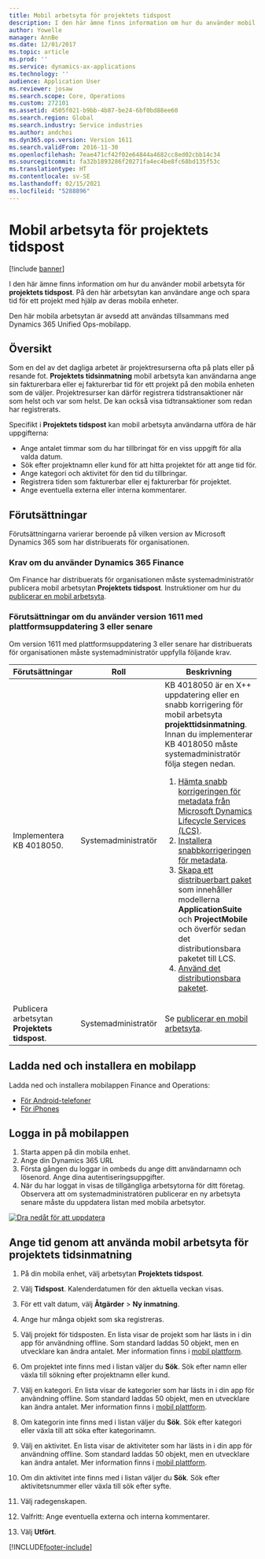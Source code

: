 ```yaml
---
title: Mobil arbetsyta för projektets tidspost
description: I den här ämne finns information om hur du använder mobil arbetsyta för projektets tidspost. På den här arbetsytan kan användare ange och spara tid för ett projekt med hjälp av deras mobila enheter.
author: Yowelle
manager: AnnBe
ms.date: 12/01/2017
ms.topic: article
ms.prod: ''
ms.service: dynamics-ax-applications
ms.technology: ''
audience: Application User
ms.reviewer: josaw
ms.search.scope: Core, Operations
ms.custom: 272101
ms.assetid: 4505f021-b9bb-4b87-be24-6bf0bd88ee60
ms.search.region: Global
ms.search.industry: Service industries
ms.author: andchoi
ms.dyn365.ops.version: Version 1611
ms.search.validFrom: 2016-11-30
ms.openlocfilehash: 7eae471cf42f02e64844a4682cc8ed02cbb14c34
ms.sourcegitcommit: fa32b1893286f20271fa4ec4be8fc68bd135f53c
ms.translationtype: HT
ms.contentlocale: sv-SE
ms.lasthandoff: 02/15/2021
ms.locfileid: "5288896"
---
```

# <a name="project-time-entry-mobile-workspace"></a>Mobil arbetsyta för projektets tidspost

[!include [banner](../includes/banner.md)]

I den här ämne finns information om hur du använder mobil arbetsyta för **projektets tidspost**. På den här arbetsytan kan användare ange och spara tid för ett projekt med hjälp av deras mobila enheter.

Den här mobila arbetsytan är avsedd att användas tillsammans med Dynamics 365 Unified Ops-mobilapp. 

## <a name="overview"></a>Översikt
Som en del av det dagliga arbetet är projektresurserna ofta på plats eller på resande fot. **Projektets tidsinmatning** mobil arbetsyta kan användarna ange sin fakturerbara eller ej fakturerbar tid för ett projekt på den mobila enheten som de väljer. Projektresurser kan därför registrera tidstransaktioner när som helst och var som helst. De kan också visa tidtransaktioner som redan har registrerats. 

Specifikt i **Projektets tidspost** kan mobil arbetsyta användarna utföra de här uppgifterna:

-   Ange antalet timmar som du har tillbringat för en viss uppgift för alla valda datum.
-   Sök efter projektnamn eller kund för att hitta projektet för att ange tid för.
-   Ange kategori och aktivitet för den tid du tillbringar.
-   Registrera tiden som fakturerbar eller ej fakturerbar för projektet.
-   Ange eventuella externa eller interna kommentarer.

## <a name="prerequisites"></a>Förutsättningar
Förutsättningarna varierar beroende på vilken version av Microsoft Dynamics 365 som har distribuerats för organisationen.

### <a name="prerequisites-if-you-use-dynamics-365-finance"></a>Krav om du använder Dynamics 365 Finance
Om Finance har distribuerats för organisationen måste systemadministratör publicera mobil arbetsytan **Projektets tidspost**. Instruktioner om hur du [publicerar en mobil arbetsyta](https://docs.microsoft.com/dynamics365/fin-ops-core/dev-itpro/mobile-apps/publish-mobile-workspace).

### <a name="prerequisites-if-you-use-version-1611-with-platform-update-3-or-later"></a>Förutsättningar om du använder version 1611 med plattformsuppdatering 3 eller senare
Om version 1611 med plattformsuppdatering 3 eller senare har distribuerats för organisationen måste systemadministratör uppfylla följande krav. 

<table>
<thead>
<tr class="header">
<th>Förutsättningar</th>
<th>Roll</th>
<th>Beskrivning</th>
</tr>
</thead>
<tbody>
<tr class="odd">

<td>Implementera KB 4018050.</td>
<td>Systemadministratör</td>
<td>KB 4018050 är en X++ uppdatering eller en snabb korrigering för mobil arbetsyta <strong>projekttidsinmatning</strong>. Innan du implementerar KB 4018050 måste systemadministratör följa stegen nedan.
<ol>
<li><a href="https://docs.microsoft.com/dynamics365/fin-ops-core/dev-itpro/migration-upgrade/download-hotfix-lcs">Hämta snabb korrigeringen för metadata från Microsoft Dynamics Lifecycle Services (LCS)</a>.</li>
<li><a href="https://docs.microsoft.com/dynamics365/fin-ops-core/dev-itpro/migration-upgrade/install-metadata-hotfix-package">Installera snabbkorrigeringen för metadata</a>.</li>
<li><a href="https://docs.microsoft.com/dynamics365/fin-ops-core/dev-itpro/deployment/create-apply-deployable-package">Skapa ett distribuerbart paket</a> som innehåller modellerna <strong>ApplicationSuite</strong> och <strong>ProjectMobile</strong> och överför sedan det distributionsbara paketet till LCS.</li>
<li><a href="https://docs.microsoft.com/dynamics365/fin-ops-core/dev-itpro/deployment/apply-deployable-package-system">Använd det distributionsbara paketet</a>.</li>

</ol></td>
</tr>
<tr class="even">
<td>Publicera arbetsytan <strong>Projektets tidspost</strong>.</td>
<td>Systemadministratör</td>
<td>Se <a href="https://docs.microsoft.com/dynamics365/fin-ops-core/dev-itpro/mobile-apps/publish-mobile-workspace">publicerar en mobil arbetsyta</a>.</td>
</tr>
</tbody>
</table>

## <a name="download-and-install-the-mobile-app"></a>Ladda ned och installera en mobilapp

Ladda ned och installera mobilappen Finance and Operations:

-   [För Android-telefoner](https://go.microsoft.com/fwlink/?linkid=850662)
-   [För iPhones](https://go.microsoft.com/fwlink/?linkid=850663)

## <a name="sign-in-to-the-mobile-app"></a>Logga in på mobilappen
1.  Starta appen på din mobila enhet.
2.  Ange din Dynamics 365 URL
3.  Första gången du loggar in ombeds du ange ditt användarnamn och lösenord. Ange dina autentiseringsuppgifter.
4.  När du har loggat in visas de tillgängliga arbetsytorna för ditt företag. Observera att om systemadministratören publicerar en ny arbetsyta senare måste du uppdatera listan med mobila arbetsytor.

[![Dra nedåt för att uppdatera](./media/pull-to-refresh-list-of-workspaces-183x300.png)](./media/pull-to-refresh-list-of-workspaces.png)

## <a name="enter-time-by-using-the-project-time-entry-mobile-workspace"></a>Ange tid genom att använda mobil arbetsyta för projektets tidsinmatning
1.  På din mobila enhet, välj arbetsytan **Projektets tidspost**.
2.  Välj **Tidspost**. Kalenderdatumen för den aktuella veckan visas.
3.  För ett valt datum, välj **Åtgärder** &gt; **Ny inmatning**.
4.  Ange hur många objekt som ska registreras.
5.  Välj projekt för tidsposten. En lista visar de projekt som har lästs in i din app för användning offline. Som standard laddas 50 objekt, men en utvecklare kan ändra antalet. Mer information finns i [mobil plattform](https://docs.microsoft.com/dynamics365/fin-ops-core/dev-itpro/mobile-apps/mobile-app-home-page).
6.  Om projektet inte finns med i listan väljer du **Sök**. Sök efter namn eller växla till sökning efter projektnamn eller kund.
7.  Välj en kategori. En lista visar de kategorier som har lästs in i din app för användning offline. Som standard laddas 50 objekt, men en utvecklare kan ändra antalet. Mer information finns i [mobil plattform](https://docs.microsoft.com/dynamics365/fin-ops-core/dev-itpro/mobile-apps/mobile-app-home-page).
8.  Om kategorin inte finns med i listan väljer du **Sök**. Sök efter kategori eller växla till att söka efter kategorinamn.
9.  Välj en aktivitet. En lista visar de aktiviteter som har lästs in i din app för användning offline. Som standard laddas 50 objekt, men en utvecklare kan ändra antalet. Mer information finns i [mobil plattform](https://docs.microsoft.com/dynamics365/fin-ops-core/dev-itpro/mobile-apps/mobile-app-home-page).
10. Om din aktivitet inte finns med i listan väljer du **Sök**. Sök efter aktivitetsnummer eller växla till sök efter syfte.

11. Välj radegenskapen.
12. Valfritt: Ange eventuella externa och interna kommentarer.
13. Välj **Utfört**.


[!INCLUDE[footer-include](../includes/footer-banner.md)]
